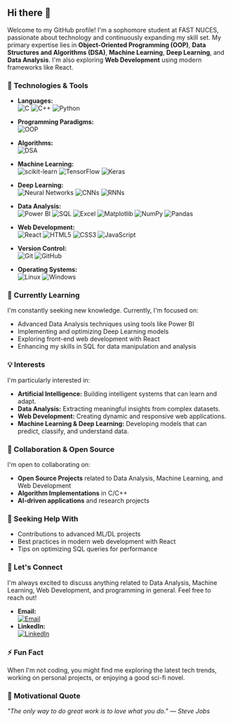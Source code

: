 ## Hi there 👋

Welcome to my GitHub profile! I'm a sophomore student at FAST NUCES, passionate about technology and continuously expanding my skill set. My primary expertise lies in **Object-Oriented Programming (OOP)**, **Data Structures and Algorithms (DSA)**, **Machine Learning**, **Deep Learning**, and **Data Analysis**. I'm also exploring **Web Development** using modern frameworks like React.

### 🔧 Technologies & Tools
- **Languages:**  
  ![C](https://img.shields.io/badge/c-%2300599C.svg?style=for-the-badge&logo=c&logoColor=white) 
  ![C++](https://img.shields.io/badge/c++-%2300599C.svg?style=for-the-badge&logo=c%2B%2B&logoColor=white) 
  ![Python](https://img.shields.io/badge/python-3670A0?style=for-the-badge&logo=python&logoColor=ffdd54)

- **Programming Paradigms:**  
  ![OOP](https://img.shields.io/badge/OOP-Object%20Oriented%20Programming-brightgreen?style=for-the-badge)

- **Algorithms:**  
  ![DSA](https://img.shields.io/badge/DSA-Data%20Structures%20and%20Algorithms-brightgreen?style=for-the-badge)

- **Machine Learning:**  
  ![scikit-learn](https://img.shields.io/badge/scikit--learn-%23F7931E.svg?style=for-the-badge&logo=scikit-learn&logoColor=white)
  ![TensorFlow](https://img.shields.io/badge/TensorFlow-%23FF6F00.svg?style=for-the-badge&logo=TensorFlow&logoColor=white)
  ![Keras](https://img.shields.io/badge/Keras-%23D00000.svg?style=for-the-badge&logo=Keras&logoColor=white)

- **Deep Learning:**  
  ![Neural Networks](https://img.shields.io/badge/Neural%20Networks-Deep%20Learning-brightgreen?style=for-the-badge)
  ![CNNs](https://img.shields.io/badge/CNNs-Convolutional%20Neural%20Networks-blue?style=for-the-badge)
  ![RNNs](https://img.shields.io/badge/RNNs-Recurrent%20Neural%20Networks-blue?style=for-the-badge)

- **Data Analysis:**  
  ![Power BI](https://img.shields.io/badge/Power%20BI-F2C811.svg?style=for-the-badge&logo=Power-BI&logoColor=black)
  ![SQL](https://img.shields.io/badge/SQL-MySQL-4479A1?style=for-the-badge&logo=mysql&logoColor=white)
  ![Excel](https://img.shields.io/badge/Excel-217346?style=for-the-badge&logo=microsoft-excel&logoColor=white)
  ![Matplotlib](https://img.shields.io/badge/Matplotlib-%23ffffff.svg?style=for-the-badge&logo=Matplotlib&logoColor=black)
  ![NumPy](https://img.shields.io/badge/numpy-%23013243.svg?style=for-the-badge&logo=numpy&logoColor=white)
  ![Pandas](https://img.shields.io/badge/pandas-%23150458.svg?style=for-the-badge&logo=pandas&logoColor=white)

- **Web Development:**  
  ![React](https://img.shields.io/badge/React-%2320232a.svg?style=for-the-badge&logo=react&logoColor=%2361DAFB)
  ![HTML5](https://img.shields.io/badge/HTML5-%23E34F26.svg?style=for-the-badge&logo=html5&logoColor=white)
  ![CSS3](https://img.shields.io/badge/CSS3-%231572B6.svg?style=for-the-badge&logo=css3&logoColor=white)
  ![JavaScript](https://img.shields.io/badge/JavaScript-%23F7DF1E.svg?style=for-the-badge&logo=javascript&logoColor=black)

- **Version Control:**  
  ![Git](https://img.shields.io/badge/git-%23F05033.svg?style=for-the-badge&logo=git&logoColor=white)
  ![GitHub](https://img.shields.io/badge/github-%23121011.svg?style=for-the-badge&logo=github&logoColor=white)

- **Operating Systems:**  
  ![Linux](https://img.shields.io/badge/Linux-FCC624?style=for-the-badge&logo=linux&logoColor=black)
  ![Windows](https://img.shields.io/badge/Windows-0078D6?style=for-the-badge&logo=windows&logoColor=white)

### 🌱 Currently Learning
I'm constantly seeking new knowledge. Currently, I'm focused on:
- Advanced Data Analysis techniques using tools like Power BI
- Implementing and optimizing Deep Learning models
- Exploring front-end web development with React
- Enhancing my skills in SQL for data manipulation and analysis

### 💡 Interests
I'm particularly interested in:
- **Artificial Intelligence:** Building intelligent systems that can learn and adapt.
- **Data Analysis:** Extracting meaningful insights from complex datasets.
- **Web Development:** Creating dynamic and responsive web applications.
- **Machine Learning & Deep Learning:** Developing models that can predict, classify, and understand data.

### 👯 Collaboration & Open Source
I'm open to collaborating on:
- **Open Source Projects** related to Data Analysis, Machine Learning, and Web Development
- **Algorithm Implementations** in C/C++
- **AI-driven applications** and research projects

### 🤔 Seeking Help With
- Contributions to advanced ML/DL projects
- Best practices in modern web development with React
- Tips on optimizing SQL queries for performance

### 💬 Let's Connect
I'm always excited to discuss anything related to Data Analysis, Machine Learning, Web Development, and programming in general. Feel free to reach out!

- **Email:**  
  [![Email](https://img.shields.io/badge/Email-i.mustafahk@gmail.com-red?style=for-the-badge&logo=gmail&logoColor=white)](mailto:i.mustafahk@gmail.com)
- **LinkedIn:**  
  [![LinkedIn](https://img.shields.io/badge/LinkedIn-MustafaKhan-blue?style=for-the-badge&logo=linkedin)](https://www.linkedin.com/in/mustafa-khan-14a15b217)

### ⚡ Fun Fact
When I'm not coding, you might find me exploring the latest tech trends, working on personal projects, or enjoying a good sci-fi novel.

### 🌟 Motivational Quote
*"The only way to do great work is to love what you do." — Steve Jobs*
